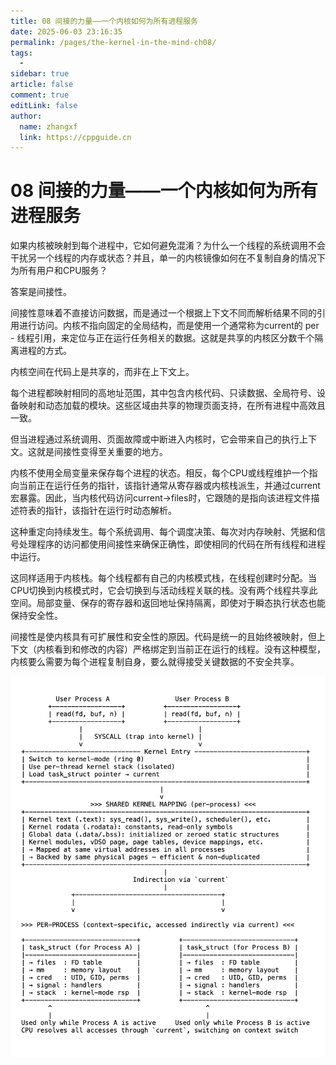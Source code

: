 ```yaml
---
title: 08 间接的力量——一个内核如何为所有进程服务
date: 2025-06-03 23:16:35
permalink: /pages/the-kernel-in-the-mind-ch08/
tags:
  - 
sidebar: true
article: false
comment: true
editLink: false
author: 
  name: zhangxf
  link: https://cppguide.cn
---
```


# 08 间接的力量——一个内核如何为所有进程服务

如果内核被映射到每个进程中，它如何避免混淆？为什么一个线程的系统调用不会干扰另一个线程的内存或状态？并且，单一的内核镜像如何在不复制自身的情况下为所有用户和CPU服务？

答案是间接性。

间接性意味着不直接访问数据，而是通过一个根据上下文不同而解析结果不同的引用进行访问。内核不指向固定的全局结构，而是使用一个通常称为current的 per - 线程引用，来定位与正在运行任务相关的数据。这就是共享的内核区分数千个隔离进程的方式。

内核空间在代码上是共享的，而非在上下文上。

每个进程都映射相同的高地址范围，其中包含内核代码、只读数据、全局符号、设备映射和动态加载的模块。这些区域由共享的物理页面支持，在所有进程中高效且一致。

但当进程通过系统调用、页面故障或中断进入内核时，它会带来自己的执行上下文。这就是间接性变得至关重要的地方。

内核不使用全局变量来保存每个进程的状态。相反，每个CPU或线程维护一个指向当前正在运行任务的指针，该指针通常从寄存器或内核栈派生，并通过current宏暴露。因此，当内核代码访问current->files时，它跟随的是指向该进程文件描述符表的指针，该指针在运行时动态解析。

这种重定向持续发生。每个系统调用、每个调度决策、每次对内存映射、凭据和信号处理程序的访问都使用间接性来确保正确性，即使相同的代码在所有线程和进程中运行。

这同样适用于内核栈。每个线程都有自己的内核模式栈，在线程创建时分配。当CPU切换到内核模式时，它会切换到与活动线程关联的栈。没有两个线程共享此空间。局部变量、保存的寄存器和返回地址保持隔离，即使对于瞬态执行状态也能保持安全性。

间接性是使内核具有可扩展性和安全性的原因。代码是统一的且始终被映射，但上下文（内核看到和修改的内容）严格绑定到当前正在运行的线程。没有这种模型，内核要么需要为每个进程复制自身，要么就得接受关键数据的不安全共享。

![](./figure8-1.png)